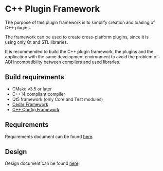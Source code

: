 # C++ Plugin Framework

The purpose of this plugin framework is to simplify creation and loading of C++ plugins.

The framework can be used to create cross-platform plugins, since it is using only Qt and STL libraries.

It is recommended to build the C++ plugin framework, the plugins and the application with the same development environment to avoid the problem of ABI incompatibility between compilers and used libraries.

## Build requirements

* CMake v3.5 or later
* C++14 compliant compiler
* Qt5 framework (only Core and Test modules)
* [Cedar Framework](https://github.com/djurodrljaca/CedarFramework)
* [C++ Config Framework](https://github.com/djurodrljaca/CppConfigFramework)

## Requirements

Requirements document can be found [here](docs/Requirements.md).

## Design

Design document can be found [here](docs/Design.md).
